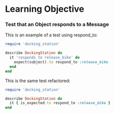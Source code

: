# Learning Objective

### Test that an Object responds to a Message

This is an example of a test using respond_to:

```ruby
require 'docking_station'

describe DockingStation do
  it 'responds to release_bike' do
    expect(subject).to respond_to :release_bike
  end
end
```

This is the same test refactored:

```ruby
require 'docking_station'

describe DockingStation do
  it { is_expected.to respond_to :release_bike }
end
```
